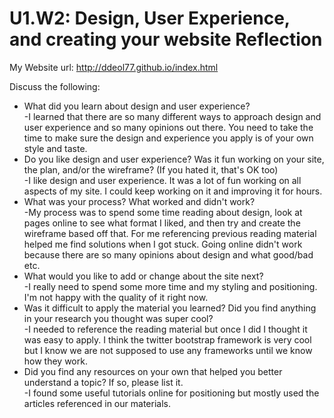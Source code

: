 # U1.W2: Design, User Experience, and creating your website Reflection

My Website url: http://ddeol77.github.io/index.html

Discuss the following:
* What did you learn about design and user experience? 
<br>-I learned that there are so many different ways to approach design and user experience and so many opinions out there.  You need to take the time to make sure the design and experience you apply is of your own style and taste.
* Do you like design and user experience? Was it fun working on your site, the plan, and/or the wireframe? (If you hated it, that's OK too)
<br>-I like design and user experience.  It was a lot of fun working on all aspects of my site.  I could keep working on it and improving it for hours.
* What was your process? What worked and didn't work?
<br>-My process was to spend some time reading about design, look at pages online to see what format I liked, and then try and create the wireframe based off that.  For me referencing previous reading material helped me find solutions when I got stuck.  Going online didn't work because there are so many opinions about design and what good/bad etc.
* What would you like to add or change about the site next?
<br>-I really need to spend some more time and my styling and positioning.  I'm not happy with the quality of it right now.
* Was it difficult to apply the material you learned? Did you find anything in your research you thought was super cool?
<br>-I needed to reference the reading material but once I did I thought it was easy to apply.  I think the twitter bootstrap framework is very cool but I know we are not supposed to use any frameworks until we know how they work.
* Did you find any resources on your own that helped you better understand a topic? If so, please list it.
<br>-I found some useful tutorials online for positioning but mostly used the articles referenced in our materials.